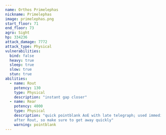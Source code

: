 ```yaml
---
name: Orthos Primelephas
nickname: Primelephas
image: primelephas.png
start_floor: 71
end_floor: 73
agro: Sight
hp: 334236
attack_damage: 7772
attack_type: Physical
vulnerabilities:
  bind: false
  heavy: true
  sleep: true
  slow: true
  stun: true
abilities:
  - name: Rout
    potency: 130
    type: Physical
    description: "instant gap closer"
  - name: Rear
    potency: 4000
    type: Physical
    description: "quick pointblank AoE with late telegraph; used immediately
    after Rout, so make sure to get away quickly"
    warning: pointblank
---
```


